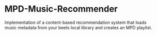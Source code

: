 # MPD-Music-Recommender
Implementation of a content-based recommendation system that loads music metadata from your beets local library and creates an MPD playlist.
